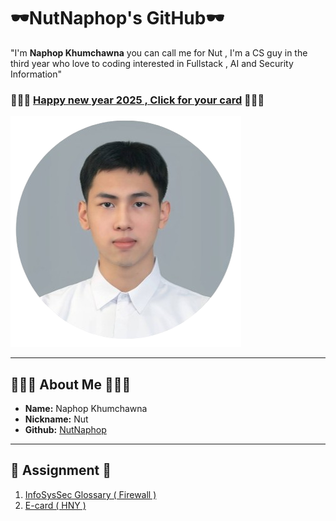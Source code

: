 # 🕶️NutNaphop's GitHub🕶️
"I'm **Naphop Khumchawna** you can call me for Nut , I'm a CS guy in the third year who love to coding interested in Fullstack , AI and Security Information"
### 🎉🎉🎉 [Happy new year 2025 , Click for your card](e-card-hny.md) 🎉🎉🎉
![Naphop](./img/img.png)

---

## 👨🏻‍💻 About Me 👨🏻‍💻 

- **Name:** Naphop Khumchawna
- **Nickname:** Nut
- **Github:** [NutNaphop](https://github.com/NutNaphop)

---
## 📃 Assignment 📃

1. [InfoSysSec Glossary ( Firewall )](firewall.md)
2. [E-card ( HNY )](e-card-hny.md)
